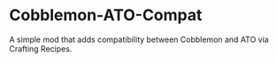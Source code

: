 # Cobblemon-ATO-Compat
A simple mod that adds compatibility between Cobblemon and ATO via Crafting Recipes.
